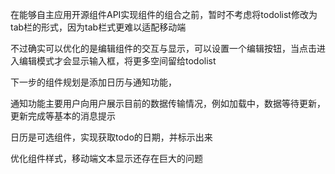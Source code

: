 在能够自主应用开源组件API实现组件的组合之前，暂时不考虑将todolist修改为tab栏的形式，因为tab栏式更难以适配移动端

不过确实可以优化的是编辑组件的交互与显示，可以设置一个编辑按钮，当点击进入编辑模式才会显示输入框，将更多空间留给todolist


下一步的组件规划是添加日历与通知功能，

通知功能主要用户向用户展示目前的数据传输情况，例如加载中，数据等待更新，更新完成等基本的消息提示


日历是可选组件，实现获取todo的日期，并标示出来



优化组件样式，移动端文本显示还存在巨大的问题
